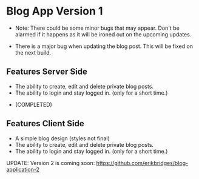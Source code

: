 # Blog App Version 1

- Note: There could be some minor bugs that may appear. Don't be alarmed if it happens as it will be ironed out on the upcoming updates.

- There is a major bug when updating the blog post. This will be fixed on the next build. 

## Features Server Side

- The ability to create, edit and delete private blog posts.
- The ability to login and stay logged in. (only for a short time.)

* (COMPLETED)


## Features Client Side

- A simple blog design (styles not final)
- The ability to create, edit and delete private blog posts.
- The ability to login and stay logged in. (only for a short time.)

UPDATE: Version 2 is coming soon: https://github.com/erikbridges/blog-application-2
